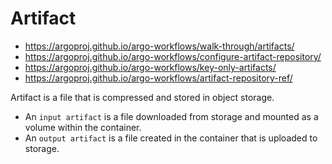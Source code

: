 # Artifact
- https://argoproj.github.io/argo-workflows/walk-through/artifacts/
- https://argoproj.github.io/argo-workflows/configure-artifact-repository/
- https://argoproj.github.io/argo-workflows/key-only-artifacts/
- https://argoproj.github.io/argo-workflows/artifact-repository-ref/

Artifact is a file that is compressed and stored in object storage.
- An `input artifact` is a file downloaded from storage and mounted as a volume within the container.
- An `output artifact` is a file created in the container that is uploaded to storage.
